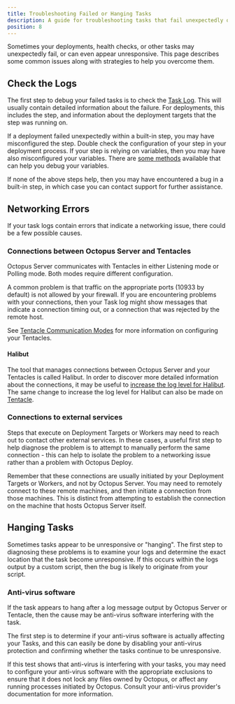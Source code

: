 ```yaml
---
title: Troubleshooting Failed or Hanging Tasks
description: A guide for troubleshooting tasks that fail unexpectedly or are unresponsive
position: 8
---
```


Sometimes your deployments, health checks, or other tasks may unexpectedly fail, or can even appear unresponsive. This page describes some common issues along with strategies to help you overcome them.

## Check the Logs

The first step to debug your failed tasks is to check the [Task Log](docs/support/get-the-raw-output-from-a-task.md). This will usually contain detailed information about the failure. For deployments, this includes the step, and information about the deployment targets that the step was running on.

If a deployment failed unexpectedly within a built-in step, you may have misconfigured the step. Double check the configuration of your step in your deployment process. If your step is relying on variables, then you may have also misconfigured your variables. There are [some methods](docs/support/debug-problems-with-octopus-variables.md) available that can help you debug your variables.

If none of the above steps help, then you may have encountered a bug in a built-in step, in which case you can contact support for further assistance.

## Networking Errors

If your task logs contain errors that indicate a networking issue, there could be a few possible causes.

### Connections between Octopus Server and Tentacles

Octopus Server communicates with Tentacles in either Listening mode or Polling mode. Both modes require different configuration. 

A common problem is that traffic on the appropriate ports (10933 by default) is not allowed by your firewall. If you are encountering problems with your connections, then your Task log might show messages that indicate a connection timing out, or a connection that was rejected by the remote host.

See [Tentacle Communication Modes](docs/infrastructure/deployment-targets/windows-targets/tentacle-communication.md) for more information on configuring your Tentacles.

#### Halibut

The tool that manages connections between Octopus Server and your Tentacles is called Halibut. In order to discover more detailed information about the connections, it may be useful to [increase the log level for Halibut](docs/support/log-files.md#Logfiles-Changingloglevelshalibut). The same change to increase the log level for Halibut can also be made on [Tentacle](docs/support/log-files.md#Logfiles-Changingloglevelstentacle).

### Connections to external services

Steps that execute on Deployment Targets or Workers may need to reach out to contact other external services. In these cases, a useful first step to help diagnose the problem is to attempt to manually perform the same connection - this can help to isolate the problem to a networking issue rather than a problem with Octopus Deploy.

Remember that these connections are usually initiated by your Deployment Targets or Workers, and not by Octopus Server. You may need to remotely connect to these remote machines, and then initiate a connection from those machines. This is distinct from attempting to establish the connection on the machine that hosts Octopus Server itself.

## Hanging Tasks

Sometimes tasks appear to be unresponsive or "hanging". The first step to diagnosing these problems is to examine your logs and determine the exact location that the task become unresponsive. If this occurs within the logs output by a custom script, then the bug is likely to originate from your script.

### Anti-virus software

If the task appears to hang after a log message output by Octopus Server or Tentacle, then the cause may be anti-virus software interfering with the task.

The first step is to determine if your anti-virus software is actually affecting your Tasks, and this can easily be done by disabling your anti-virus protection and confirming whether the tasks continue to be unresponsive.

If this test shows that anti-virus is interfering with your tasks, you may need to configure your anti-virus software with the appropriate exclusions to ensure that it does not lock any files owned by Octopus, or affect any running processes initiated by Octopus. Consult your anti-virus provider's documentation for more information.